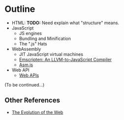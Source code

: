 # Outline

- HTML: **TODO:** Need explain what "structure" means.
- JavaScript
  - JS engines
  - Bundling and Minification
  - The ".js" Hats
- WebAssembly
  - JIT JavaScript virtual machines
  - [Emscripten: An LLVM-to-JavaScript Compiler](https://github.com/kripken/emscripten)
  - [Asm.js](http://asmjs.org/spec/latest/)
- Web API
  - [Web APIs](https://developer.mozilla.org/en-US/docs/WebAPI)

(To be continued...)

## Other References

- [The Evolution of the Web](http://www.evolutionoftheweb.com/?hl=en)
